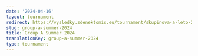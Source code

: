 ```yaml
---
date: '2024-04-16'
layout: tournament
redirect: https://vysledky.zdenektomis.eu/tournament/skupinova-a-leto-2024
slug: group-a-summer-2024
title: Group A Summer 2024
translationKey: group-a-summer-2024
type: tournament
---
```



